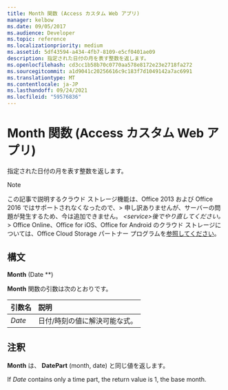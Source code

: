 ```yaml
---
title: Month 関数 (Access カスタム Web アプリ)
manager: kelbow
ms.date: 09/05/2017
ms.audience: Developer
ms.topic: reference
ms.localizationpriority: medium
ms.assetid: 5df43594-a434-4fb7-8109-e5cf0401ae09
description: 指定された日付の月を表す整数を返します。
ms.openlocfilehash: cd3cc1b58b70c0770aa578e8172e23e2718fa272
ms.sourcegitcommit: a1d9041c20256616c9c183f7d1049142a7ac6991
ms.translationtype: MT
ms.contentlocale: ja-JP
ms.lasthandoff: 09/24/2021
ms.locfileid: "59576836"
---
```

# <a name="month-function-access-custom-web-app"></a>Month 関数 (Access カスタム Web アプリ)

指定された日付の月を表す整数を返します。
  
> [!NOTE]
> この記事で説明するクラウド ストレージ機能は、Office 2013 および Office 2016 ではサポートされなくなったので、> 申し訳ありませんが、サーバーの問題が発生するため、今は追加できません。 *\<service\>後でやり直してください。* > Office Online、Office for iOS、Office for Android のクラウド ストレージについては、Office Cloud Storage パートナー プログラムを[参照してください](https://dev.office.com/programs/officecloudstorage)。 
  
## <a name="syntax"></a>構文

 **Month** (Date **) 
  
**Month** 関数の引数は次のとおりです。 
  
|**引数名**|**説明**|
|:-----|:-----|
| *Date*  <br/> |日付/時刻の値に解決可能な式。  <br/> |
   
## <a name="remarks"></a>注釈

 **Month** は、 **DatePart** (month, date) と同じ値を返します。 
  
If  *Date*  contains only a time part, the return value is 1, the base month. 
  

